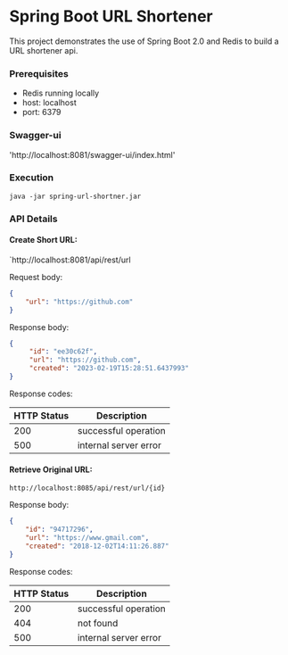 # Spring Boot URL Shortener #
This project demonstrates the use of Spring Boot 2.0 and Redis to build a URL shortener api.

### Prerequisites
  * Redis running locally
  * host: localhost
  * port: 6379

### Swagger-ui
'http://localhost:8081/swagger-ui/index.html'

### Execution

```
java -jar spring-url-shortner.jar
```

### API Details
#### Create Short URL:
`http://localhost:8081/api/rest/url

Request body:
```JSON
{
    "url": "https://github.com"
}
```
Response body:
```JSON
{
     "id": "ee30c62f",
     "url": "https://github.com",
     "created": "2023-02-19T15:28:51.6437993"
}
```
Response codes:

| HTTP Status | Description           |
|-------------|-----------------------|
| 200         | successful operation  |
| 500         | internal server error |

#### Retrieve Original URL:
`http://localhost:8085/api/rest/url/{id}`

Response body:
```JSON
{
    "id": "94717296",
    "url": "https://www.gmail.com",
    "created": "2018-12-02T14:11:26.887"
}
```
Response codes:

| HTTP Status | Description           |
|-------------|-----------------------|
| 200         | successful operation  |
| 404         | not found             |
| 500         | internal server error |